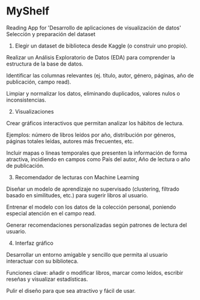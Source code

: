 # MyShelf
 Reading App for 'Desarrollo de aplicaciones de visualización de datos'
 Selección y preparación del dataset

1) Elegir un dataset de biblioteca desde Kaggle (o construir uno propio).

Realizar un Análisis Exploratorio de Datos (EDA) para comprender la estructura de la base de datos.

Identificar las columnas relevantes (ej. título, autor, género, páginas, año de publicación, campo read).

Limpiar y normalizar los datos, eliminando duplicados, valores nulos o inconsistencias.

2) Visualizaciones

Crear gráficos interactivos que permitan analizar los hábitos de lectura.

Ejemplos: número de libros leídos por año, distribución por géneros, páginas totales leídas, autores más frecuentes, etc.

Incluir mapas o líneas temporales que presenten la información de forma atractiva, incidiendo en campos como País del autor, Año de lectura o año de publicación.

3) Recomendador de lecturas con Machine Learning

Diseñar un modelo de aprendizaje no supervisado (clustering, filtrado basado en similitudes, etc.) para sugerir libros al usuario.

Entrenar el modelo con los datos de la colección personal, poniendo especial atención en el campo read.

Generar recomendaciones personalizadas según patrones de lectura del usuario.

4) Interfaz gráfico

Desarrollar un entorno amigable y sencillo que permita al usuario interactuar con su biblioteca.

Funciones clave: añadir o modificar libros, marcar como leídos, escribir reseñas y visualizar estadísticas.

Pulir el diseño para que sea atractivo y fácil de usar.